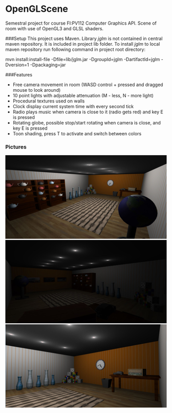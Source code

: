 # OpenGLScene
Semestral project for course FI:PV112 Computer Graphics API. Scene of room with use of OpenGL3 and GLSL shaders.

###Setup
This project uses Maven. Library *jglm* is not contained in central maven repository. It is included in project lib folder. 
To install *jglm* to local maven repository run following command in project root directory:

mvn install:install-file -Dfile=lib/jglm.jar -DgroupId=jglm -DartifactId=jglm -Dversion=1 -Dpackaging=jar

###Features
* Free camera movement in room (WASD control + pressed and dragged mouse to look around)
* 10 point lights with adjustable attenuation (M - less, N - more light)
* Procedural textures used on walls
* Clock display current system time with every second tick
* Radio plays music when camera is close to it (radio gets red) and key E is pressed
* Rotating globe, possible stop/start rotating when camera is close, and key E is pressed
* Toon shading, press T to activate and switch between colors

### Pictures
![pic1](https://raw.githubusercontent.com/MartinStyk/OpenGLScene/master/pic1.JPG)
![pic2](https://raw.githubusercontent.com/MartinStyk/OpenGLScene/master/pic2.JPG)
![pic3](https://raw.githubusercontent.com/MartinStyk/OpenGLScene/master/pic3.JPG)

